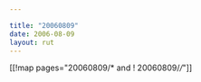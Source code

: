 ```yaml
---

title: "20060809"
date: 2006-08-09
layout: rut
---
```


[[!map pages="20060809/* and ! 20060809/*/*"]]
